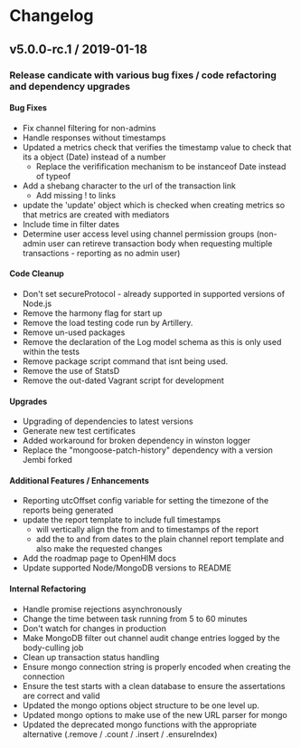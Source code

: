 # Changelog

## v5.0.0-rc.1 / 2019-01-18

### Release candicate with various bug fixes / code refactoring and dependency upgrades

#### Bug Fixes

* Fix channel filtering for non-admins 
* Handle responses without timestamps
* Updated a metrics check that verifies the timestamp value to check that its a object (Date) instead of a number
  * Replace the verifification mechanism to be instanceof Date instead of typeof
* Add a shebang character to the url of the transaction link 
  * Add missing ! to links
* update the 'update' object which is checked when creating metrics so that metrics are created with mediators
* Include time in filter dates
* Determine user access level using channel permission groups (non-admin user can retireve transaction body when requesting multiple transactions - reporting as no admin user)

#### Code Cleanup

* Don't set secureProtocol - already supported in supported versions of Node.js
* Remove the harmony flag for start up
* Remove the load testing code run by Artillery.
* Remove un-used packages
* Remove the declaration of the Log model schema as this is only used within the tests
* Remove package script command that isnt being used.
* Remove the use of StatsD
* Remove the out-dated Vagrant script for development

#### Upgrades

* Upgrading of dependencies to latest versions
* Generate new test certificates
* Added workaround for broken dependency in winston logger
* Replace the "mongoose-patch-history" dependency with a version Jembi forked

#### Additional Features / Enhancements

* Reporting utcOffset config variable for setting the timezone of the reports being generated
* update the report template to include full timestamps 
  * will vertically align the from and to timestamps of the report
  * add the to and from dates to the plain channel report template and also make the requested changes
* Add the roadmap page to OpenHIM docs
* Update supported Node/MongoDB versions to README

#### Internal Refactoring

* Handle promise rejections asynchronously
* Change the time between task running from 5 to 60 minutes
* Don't watch for changes in production
* Make MongoDB filter out channel audit change entries logged by the body-culling job
* Clean up transaction status handling
* Ensure mongo connection string is properly encoded when creating the connection
* Ensure the test starts with a clean database to ensure the assertations are correct and valid
* Updated the mongo options object structure to be one level up.
* Updated mongo options to make use of the new URL parser for mongo
* Updated the deprecated mongo functions with the appropriate alternative (.remove / .count / .insert / .ensureIndex)

